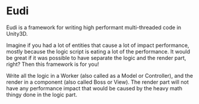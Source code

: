 # Eudi
Eudi is a framework for writing high performant multi-threaded code in Unity3D.  

Imagine if you had a lot of entities that cause a lot of impact performance, mostly because the logic script is eating a lot of the performance. It would be great if it was possible to have separate the logic and the render part, right? Then this framework is for you!  

Write all the logic in a Worker (also called as a Model or Controller), and the render in a component (also called Boss or View).
The render part will not have any performance impact that would be caused by the heavy math thingy done in the logic part.  
